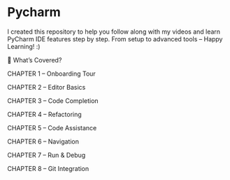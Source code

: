 # Pycharm
I created this repository to help you follow along with my videos and learn PyCharm IDE features step by step. From setup to advanced tools – Happy Learning! :) 

📘 What’s Covered?

CHAPTER 1 – Onboarding Tour

CHAPTER 2 – Editor Basics

CHAPTER 3 – Code Completion

CHAPTER 4 – Refactoring

CHAPTER 5 – Code Assistance

CHAPTER 6 – Navigation

CHAPTER 7 – Run & Debug

CHAPTER 8 – Git Integration

